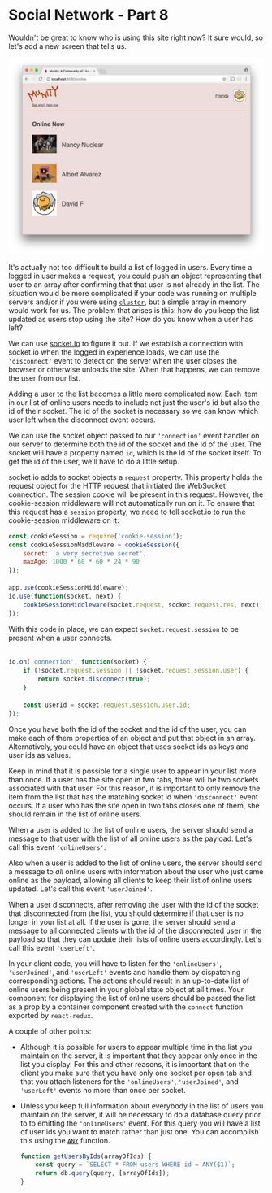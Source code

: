 # Social Network - Part 8

Wouldn't be great to know who is using this site right now? It sure would, so let's add a new screen that tells us.

![Munity online users](munity1.png)

It's actually not too difficult to build a list of logged in users. Every time a logged in user makes a request, you could push an object representing that user to an array after confirming that that user is not already in the list. The situation would be more complicated if your code was running on multiple servers and/or if you were using [`cluster`](../wk9_cluster), but a simple array in memory would work for us. The problem that arises is this: how do you keep the list updated as users stop using the site? How do you know when a user has left?

We can use [socket.io](../socket.io) to figure it out. If we establish a connection with socket.io when the logged in experience loads, we can use the `'disconnect'` event to detect on the server when the user closes the browser or otherwise unloads the site. When that happens, we can remove the user from our list.

Adding a user to the list becomes a little more complicated now. Each item in our list of online users needs to include not just the user's id but also the id of their socket. The id of the socket is necessary so we can know which user left when the disconnect event occurs.

We can use the socket object passed to our `'connection'` event handler on our server to determine both the id of the socket and the id of the user. The socket will have a property named `id`, which is the id of the socket itself. To get the id of the user, we'll have to do a little setup.

socket.io adds to socket objects a `request` property. This property holds the request object for the HTTP request that initiated the WebSocket connection. The session cookie will be present in this request. However, the cookie-session middleware will not automatically run on it. To ensure that this request has a `session` property, we need to tell socket.io to run the cookie-session middleware on it:

```js
const cookieSession = require('cookie-session');
const cookieSessionMiddleware = cookieSession({
    secret: 'a very secretive secret',
    maxAge: 1000 * 60 * 60 * 24 * 90
});

app.use(cookieSessionMiddleware);
io.use(function(socket, next) {
    cookieSessionMiddleware(socket.request, socket.request.res, next);
});
```
With this code in place, we can expect `socket.request.session` to be present when a user connects.

```js

io.on('connection', function(socket) {
    if (!socket.request.session || !socket.request.session.user) {
        return socket.disconnect(true);
    }

    const userId = socket.request.session.user.id;
});
```

Once you have both the id of the socket and the id of the user, you can make each of them properties of an object and put that object in an array. Alternatively, you could have an object that uses socket ids as keys and user ids as values.

Keep in mind that it is possible for a single user to appear in your list more than once. If a user has the site open in two tabs, there will be two sockets associated with that user. For this reason, it is important to only remove the item from the list that has the matching socket id when `'disconnect'` event occurs. If a user who has the site open in two tabs closes one of them, she should remain in the list of online users.

When a user is added to the list of online users, the server should send a message to that user with the list of all online users as the payload. Let's call this event `'onlineUsers'`.

Also when a user is added to the list of online users, the server should send a message to _all_ online users with information about the user who just came online as the payload, allowing all clients to keep their list of online users updated. Let's call this event `'userJoined'`.

When a user disconnects, after removing the user with the id of the socket that disconnected from the list, you should determine if that user is no longer in your list at all. If the user is gone, the server should send a message to all connected clients with the id of the disconnected user in the payload so that they can update their lists of online users accordingly. Let's call this event `'userLeft'`.

In your client code, you will have to listen for the `'onlineUsers'`, `'userJoined'`, and `'userLeft'` events and handle them by dispatching corresponding actions. The actions should result in an up-to-date list of online users being present in your global state object at all times. Your component for displaying the list of online users should be passed the list as a prop by a container component created with the `connect` function exported by `react-redux`.

A couple of other points:

* Although it is possible for users to appear multiple time in the list you maintain on the server, it is important that they appear only once in the list you display. For this and other reasons, it is important that on the client you make sure that you have only one socket per open tab and that you attach listeners for the `'onlineUsers'`, `'userJoined'`, and `'userLeft'` events no more than once per socket.

* Unless you keep full information about everybody in the list of users you maintain on the server, it will be necessary to do a database query prior to to emitting the `'onlineUsers'` event. For this query you will have a list of user ids you want to match rather than just one. You can accomplish this using the [`ANY`](https://www.postgresql.org/docs/9.1/static/functions-comparisons.html) function.

  ```js
  function getUsersByIds(arrayOfIds) {
      const query = `SELECT * FROM users WHERE id = ANY($1)`;
      return db.query(query, [arrayOfIds]);
  }
  ```
